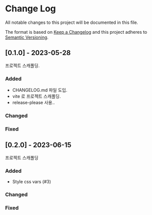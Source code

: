 # Change Log
All notable changes to this project will be documented in this file.
 
The format is based on [Keep a Changelog](http://keepachangelog.com/)
and this project adheres to [Semantic Versioning](http://semver.org/).
 
## [0.1.0] - 2023-05-28
프로젝트 스캐폴딩. 
 
### Added
- CHANGELOG.md 파일 도입.
- vite 로 프로젝트 스캐폴딩. 
- release-please 사용..

### Changed
 
### Fixed

## [0.2.0] - 2023-06-15
프로젝트 스캐폴딩 
 
### Added
- Style css vars (#3)

### Changed
 
### Fixed